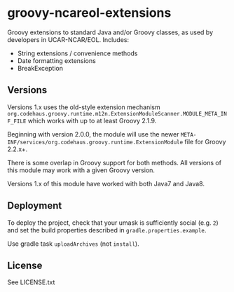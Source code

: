 # groovy-ncareol-extensions

Groovy extensions to standard Java and/or Groovy classes,
as used by developers in UCAR-NCAR/EOL.
Includes:

 * String extensions / convenience methods
 * Date formatting extensions
 * BreakException

## Versions

Versions 1.x uses the old-style extension mechanism
`org.codehaus.groovy.runtime.m12n.ExtensionModuleScanner.MODULE_META_INF_FILE`
which works with up to at least Groovy 2.1.9.

Beginning with version 2.0.0, the module will use the newer
`META-INF/services/org.codehaus.groovy.runtime.ExtensionModule`
file for Groovy 2.2.x+.

There is some overlap in Groovy support for both methods.
All versions of this module may work with a given Groovy version.

Versions 1.x of this module have worked with both Java7 and Java8.

## Deployment

To deploy the project, check that your umask is sufficiently social (e.g. `2`)
and set the build properties described in `gradle.properties.example`.

Use gradle task `uploadArchives` (not `install`).

## License

See LICENSE.txt
